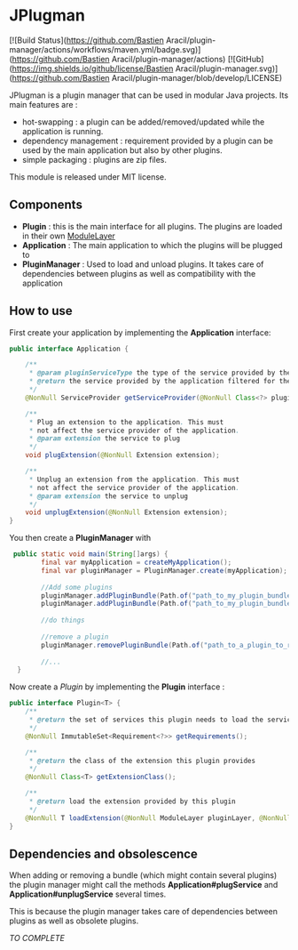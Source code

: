 # JPlugman

[![Build Status](https://github.com/Bastien Aracil/plugin-manager/actions/workflows/maven.yml/badge.svg)](https://github.com/Bastien Aracil/plugin-manager/actions)
[![GitHub](https://img.shields.io/github/license/Bastien Aracil/plugin-manager.svg)](https://github.com/Bastien Aracil/plugin-manager/blob/develop/LICENSE)

JPlugman is a plugin manager that can be used in modular Java projects. Its main features are :

* hot-swapping : a plugin can be added/removed/updated while the application is running.
* dependency management : requirement provided by a plugin can be used by the main application but also by other plugins.
* simple packaging : plugins are zip files.

This module is released under MIT license.

## Components

* **Plugin** : this is the main interface for all plugins. The plugins are loaded in their own [ModuleLayer](https://docs.oracle.com/en/java/javase/15/docs/api/java.base/java/lang/ModuleLayer.html)
* **Application** : The main application to which the plugins will be plugged to
* **PluginManager** : Used to load and unload plugins. It takes care of dependencies between plugins as well as compatibility with the application

## How to use

First create your application by implementing the **Application** interface:

```java
public interface Application {

    /**
     * @param pluginServiceType the type of the service provided by the plugin requesting the application service provider
     * @return the service provided by the application filtered for the provided <code>pluginServiceType</code>
     */
    @NonNull ServiceProvider getServiceProvider(@NonNull Class<?> pluginServiceType);

    /**
     * Plug an extension to the application. This must
     * not affect the service provider of the application.
     * @param extension the service to plug
     */
    void plugExtension(@NonNull Extension extension);

    /**
     * Unplug an extension from the application. This must
     * not affect the service provider of the application.
     * @param extension the service to unplug
     */
    void unplugExtension(@NonNull Extension extension);
}
```
You then create a **PluginManager** with

```java
 public static void main(String[]args) {
        final var myApplication = createMyApplication();
        final var pluginManager = PluginManager.create(myApplication);
        
        //Add some plugins
        pluginManager.addPluginBundle(Path.of("path_to_my_plugin_bundle1"));
        pluginManager.addPluginBundle(Path.of("path_to_my_plugin_bundle2"));
        
        //do things
        
        //remove a plugin
        pluginManager.removePluginBundle(Path.of("path_to_a_plugin_to_remove"));
        
        //...
  }
```

Now create a *Plugin* by implementing the **Plugin** interface :

```java
public interface Plugin<T> {
    /**
     * @return the set of services this plugin needs to load the service it provides
     */
    @NonNull ImmutableSet<Requirement<?>> getRequirements();

    /**
     * @return the class of the extension this plugin provides
     */
    @NonNull Class<T> getExtensionClass();

    /**
     * @return load the extension provided by this plugin
     */
    @NonNull T loadExtension(@NonNull ModuleLayer pluginLayer, @NonNull ServiceRegistry serviceRegistry);
}
```



## Dependencies and obsolescence

When adding or removing a bundle (which might contain several plugins) the plugin manager might call the methods **Application#plugService** and **Application#unplugService** several times.

This is because the plugin manager takes care of dependencies between plugins as well as obsolete plugins.

*TO COMPLETE*






